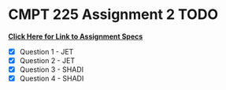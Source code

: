# CMPT 225 Assignment 2 TODO

[**Click Here for Link to Assignment Specs**](https://www2.cs.sfu.ca/CourseCentral/225/alavergn/Assignments/2/Assignment_2.html)

- [X] Question 1 - JET 
- [X] Question 2 - JET
- [X] Question 3 - SHADI
- [X] Question 4 - SHADI

